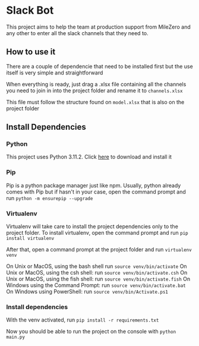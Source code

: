 # Slack Bot

This project aims to help the team at production support from MileZero and any other to enter all the slack channels that they need to.

## How to use it

There are a couple of dependencie that need to be installed first but the use itself is very simple and straightforward

When everything is ready, just drag a .xlsx file containing all the channels you need to join in into the project folder and rename it to `channels.xlsx`

This file must follow the structure found on `model.xlsx` that is also on the project folder

## Install Dependencies

### Python

This project uses Python 3.11.2. Click [here](https://www.python.org/downloads/release/python-3112/) to download and install it

### Pip

Pip is a python package manager just like npm. Usually, python already comes with Pip but if hasn't in your case, open the command prompt and run `python -m ensurepip --upgrade`

### Virtualenv

Virtualenv will take care to install the project dependencies only to the project folder.
To install virtualenv, open the command prompt and run `pip install virtualenv`

After that, open a command prompt at the project folder and run `virtualenv venv`

On Unix or MacOS, using the bash shell run `source venv/bin/activate`
On Unix or MacOS, using the csh shell: run `source venv/bin/activate.csh`
On Unix or MacOS, using the fish shell: run `source venv/bin/activate.fish`
On Windows using the Command Prompt: run `source venv/bin/activate.bat`
On Windows using PowerShell: run `source venv/bin/Activate.ps1`

### Install dependencies

With the venv activated, run `pip install -r requirements.txt`

Now you should be able to run the project on the console with `python main.py`
